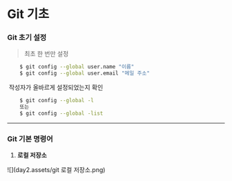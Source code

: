 # Git 기초

### Git 초기 설정

> 최초 한 번만 설정

```bash
	$ git config --global user.name "이름"
	$ git config --global user.email "메일 주소"
```

​	작성자가 올바르게 설정되었는지 확인

```bash
	$ git config --global -l
	또는
	$ git config --global -list
```

---

### Git 기본 명령어

1. **로컬 저장소**

![](day2.assets/git 로컬 저장소.png)


